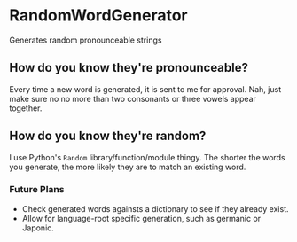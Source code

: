 # RandomWordGenerator
Generates random pronounceable strings

## How do you know they're pronounceable?
Every time a new word is generated, it is sent to me for approval.
Nah, just make sure no no more than two consonants or three vowels appear together.

## How do you know they're random?
I use Python's `Random` library/function/module thingy. The shorter the words you generate, the more likely they are to match an existing word.

### Future Plans
- Check generated words againsts a dictionary to see if they already exist.
- Allow for language-root specific generation, such as germanic or Japonic.
